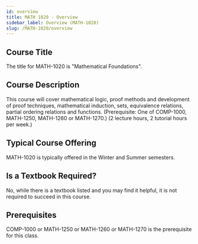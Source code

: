 ```yaml
---
id: overview
title: MATH 1020 - Overview
sidebar_label: Overview (MATH-1020)
slug: /MATH-1020/overview
---
```


## Course Title

The title for MATH-1020 is "Mathematical Foundations".

## Course Description

This course will cover mathematical logic, proof methods and development of proof techniques, mathematical induction, sets, equivalence relations, partial ordering relations and functions. (Prerequisite: One of COMP-1000, MATH-1250, MATH-1260 or MATH-1270.) (2 lecture hours, 2 tutorial hours per week.)

## Typical Course Offering

MATH-1020 is typically offered in the Winter and Summer semesters.

## Is a Textbook Required?

No, while there is a textbook listed and you may find it helpful, it is not required to succeed in this course.

## Prerequisites

COMP-1000 or MATH-1250 or MATH-1260 or MATH-1270 is the prerequisite for this class.

